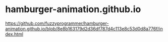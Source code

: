 # hamburger-animation.github.io
https://github.com/fuzzyprogrammer/hamburger-animation.github.io/blob/8e8b163179d2d36df787d4c113e8c53d0d8a776f/index.html
